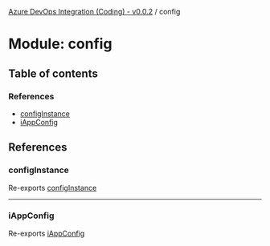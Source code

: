 [Azure DevOps Integration (Coding) - v0.0.2](../README.md) / config

# Module: config

## Table of contents

### References

- [configInstance](config.md#configinstance)
- [iAppConfig](config.md#iappconfig)

## References

### configInstance

Re-exports [configInstance](config_configInstance.md#configinstance)

___

### iAppConfig

Re-exports [iAppConfig](../interfaces/config_iAppConfig.iAppConfig.md)
